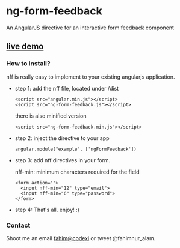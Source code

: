 # ng-form-feedback
An AngularJS directive for an interactive form feedback component

## [live demo](https://rawgit.com/fa137/ng-form-feedback/master/index.html) 


### How to install?

nff is really easy to implement to your existing angularjs application. 
* step 1: add the nff file, located under /dist 
	```
    <script src="angular.min.js"></script>
    <script src="ng-form-feedback.js"></script> 
    ```
    there is also minified version
    ```
    <script src="ng-form-feedback.min.js"></script> 
	```
* step 2: inject the directive to your app
	```
    angular.module("example", ['ngFormFeedback'])
    ```
* step 3: add nff directives in your form.
		
    nff-min: minimum characters required for the field
	```
    <form action="">
      <input nff-min="12" type="email">
      <input nff-min="6" type="password">
    </form>
    ```
* step 4: That's all. enjoy! :) 


### Contact
Shoot me an email <fahim@codexi> or tweet @fahimnur_alam.

